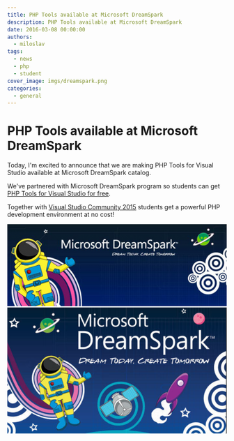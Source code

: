 ```yaml
---
title: PHP Tools available at Microsoft DreamSpark
description: PHP Tools available at Microsoft DreamSpark
date: 2016-03-08 00:00:00
authors:
  - miloslav
tags:
  - news
  - php
  - student
cover_image: imgs/dreamspark.png
categories:
  - general
---
```


# PHP Tools available at Microsoft DreamSpark

Today, I'm excited to announce that we are making PHP Tools for Visual Studio available at Microsoft DreamSpark catalog.

<!-- more -->

We've partnered with Microsoft DreamSpark program so students can get [PHP Tools for Visual Studio for free](https://www.dreamspark.com/Product/Product.aspx?productid=106).

Together with [Visual Studio Community 2015](https://www.dreamspark.com/Product/Product.aspx?productid=106) students get a powerful PHP development environment at no cost!

![ds](imgs\ds.png)
![Image description](imgs/dreamspark.png)
